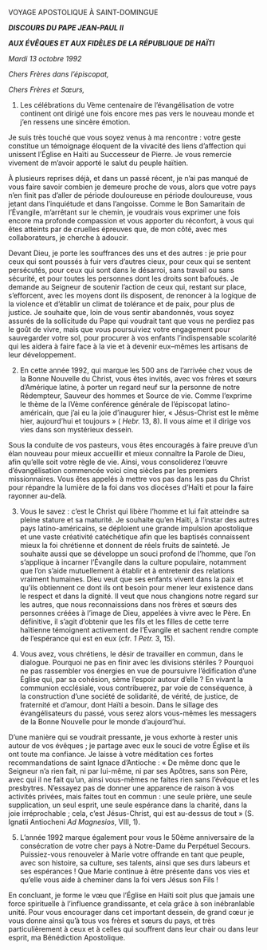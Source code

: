 VOYAGE APOSTOLIQUE À SAINT-DOMINGUE

***DISCOURS DU PAPE JEAN-PAUL II***

***AUX ÉVÊQUES ET AUX FIDÈLES DE LA RÉPUBLIQUE DE HAÏTI***

*Mardi 13 octobre 1992*

*Chers Frères dans l’épiscopat,*

*Chers Frères et Sœurs,*

1. Les célébrations du Vème centenaire de l’évangélisation de votre continent ont dirigé une fois encore mes pas vers le nouveau monde et j’en ressens une sincère émotion.

Je suis très touché que vous soyez venus à ma rencontre : votre geste constitue un témoignage éloquent de la vivacité des liens d’affection qui unissent l’Église en Haïti au Successeur de Pierre. Je vous remercie vivement de m’avoir apporté le salut du peuple haïtien.

À plusieurs reprises déjà, et dans un passé récent, je n’ai pas manqué de vous faire savoir combien je demeure proche de vous, alors que votre pays n’en finit pas d’aller de période douloureuse en période douloureuse, vous jetant dans l’inquiétude et dans l’angoisse. Comme le Bon Samaritain de l’Évangile, m’arrêtant sur le chemin, je voudrais vous exprimer une fois encore ma profonde compassion et vous apporter du réconfort, à vous qui êtes atteints par de cruelles épreuves que, de mon côté, avec mes collaborateurs, je cherche à adoucir.

Devant Dieu, je porte les souffrances des uns et des autres : je prie pour ceux qui sont poussés à fuir vers d’autres cieux, pour ceux qui se sentent persécutés, pour ceux qui sont dans le désarroi, sans travail ou sans sécurité, et pour toutes les personnes dont les droits sont bafoués. Je demande au Seigneur de soutenir l’action de ceux qui, restant sur place, s’efforcent, avec les moyens dont ils disposent, de renoncer à la logique de la violence et d’établir un climat de tolérance et de paix, pour plus de justice. Je souhaite que, loin de vous sentir abandonnés, vous soyez assurés de la sollicitude du Pape qui voudrait tant que vous ne perdiez pas le goût de vivre, mais que vous poursuiviez votre engagement pour sauvegarder votre sol, pour procurer à vos enfants l’indispensable scolarité qui les aidera à faire face à la vie et à devenir eux–mêmes les artisans de leur développement.

2. En cette année 1992, qui marque les 500 ans de l’arrivée chez vous de la Bonne Nouvelle du Christ, vous êtes invités, avec vos frères et sœurs d’Amérique latine, à porter un regard neuf sur la personne de notre Rédempteur, Sauveur des hommes et Source de vie. Comme l’exprime le thème de la IVème conférence générale de l’épiscopat latino-américain, que j’ai eu la joie d’inaugurer hier, « Jésus-Christ est le même hier, aujourd’hui et toujours » ( *Hebr.* 13, 8). Il vous aime et il dirige vos vies dans son mystérieux dessein.

Sous la conduite de vos pasteurs, vous êtes encouragés à faire preuve d’un élan nouveau pour mieux accueillir et mieux connaître la Parole de Dieu, afin qu’elle soit votre règle de vie. Ainsi, vous consoliderez l’œuvre d’évangélisation commencée voici cinq siècles par les premiers missionnaires. Vous êtes appelés à mettre vos pas dans les pas du Christ pour répandre la lumière de la foi dans vos diocèses d’Haïti et pour la faire rayonner au-delà.

3. Vous le savez : c’est le Christ qui libère l’homme et lui fait atteindre sa pleine stature et sa maturité. Je souhaite qu’en Haïti, à l’instar des autres pays latino-américains, se déploient une grande impulsion apostolique et une vaste créativité catéchétique afin que les baptisés connaissent mieux la foi chrétienne et donnent de réels fruits de sainteté. Je souhaite aussi que se développe un souci profond de l’homme, que l’on s’applique à incarner l’Évangile dans la culture populaire, notamment que l’on s’aide mutuellement à établir et à entretenir des relations vraiment humaines. Dieu veut que ses enfants vivent dans la paix et qu’ils obtiennent ce dont ils ont besoin pour mener leur existence dans le respect et dans la dignité. Il veut que nous changions notre regard sur les autres, que nous reconnaissions dans nos frères et sœurs des personnes créées à l’image de Dieu, appelées à vivre avec le Père. En définitive, il s’agit d’obtenir que les fils et les filles de cette terre haïtienne témoignent activement de l’Évangile et sachent rendre compte de l’espérance qui est en eux (cfr. *1 Petr.* 3, 15).

4. Vous avez, vous chrétiens, le désir de travailler en commun, dans le dialogue. Pourquoi ne pas en finir avec les divisions stériles ? Pourquoi ne pas rassembler vos énergies en vue de poursuivre l’édification d’une Église qui, par sa cohésion, sème l’espoir autour d’elle ? En vivant la communion ecclésiale, vous contribuerez, par voie de conséquence, à la construction d’une société de solidarité, de vérité, de justice, de fraternité et d’amour, dont Haïti a besoin. Dans le sillage des évangélisateurs du passé, vous serez alors vous-mêmes les messagers de la Bonne Nouvelle pour le monde d’aujourd’hui.

D’une manière qui se voudrait pressante, je vous exhorte à rester unis autour de vos évêques ; je partage avec eux le souci de votre Église et ils ont toute ma confiance. Je laisse à votre méditation ces fortes recommandations de saint Ignace d’Antioche : « De même donc que le Seigneur n’a rien fait, ni par lui-même, ni par ses Apôtres, sans son Père, avec qui il ne fait qu’un, ainsi vous-mêmes ne faites rien sans l’évêque et les presbytres. N’essayez pas de donner une apparence de raison à vos activités privées, mais faites tout en commun : une seule prière, une seule supplication, un seul esprit, une seule espérance dans la charité, dans la joie irréprochable ; cela, c’est Jésus-Christ, qui est au-dessus de tout » (S. Ignatii Antiocheni *Ad Magnesios*, VIII, 1).

5. L’année 1992 marque également pour vous le 50ème anniversaire de la consécration de votre cher pays à Notre-Dame du Perpétuel Secours. Puissiez-vous renouveler à Marie votre offrande en tant que peuple, avec son histoire, sa culture, ses talents, ainsi que ses durs labeurs et ses espérances ! Que Marie continue à être présente dans vos vies et qu’elle vous aide à cheminer dans la foi vers Jésus son Fils !

En concluant, je forme le vœu que l’Église en Haïti soit plus que jamais une force spirituelle à l’influence grandissante, et cela grâce à son inébranlable unité. Pour vous encourager dans cet important dessein, de grand cœur je vous donne ainsi qu’à tous vos frères et sœurs du pays, et très particulièrement à ceux et à celles qui souffrent dans leur chair ou dans leur esprit, ma Bénédiction Apostolique.